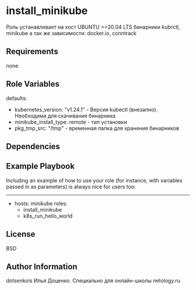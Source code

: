 install_minikube
=========

Роль устанавливает на хост UBUNTU >=20.04 LTS бинарники kubrctl, minikube а так же зависимости: docker.io, conntrack

Requirements
------------

none

Role Variables
--------------
defaults:
- kubernetes_version: "v1.24.1"   - Версия kubectl (внезапно). Необходима для скачивания бинарника
- minikube_install_type: remote   - тип установки
- pkg_tmp_src: "/tmp"             - временная папка для хранения бинарников


Dependencies
------------


Example Playbook
----------------

Including an example of how to use your role (for instance, with variables passed in as parameters) is always nice for users too:

---
- hosts: minikube
  roles:
    - install_minikube
    - k8s_run_hello_world

License
-------

BSD

Author Information
------------------

dotsenkois
Илья Доценко.
Специально для онлайн-школы netology.ru
